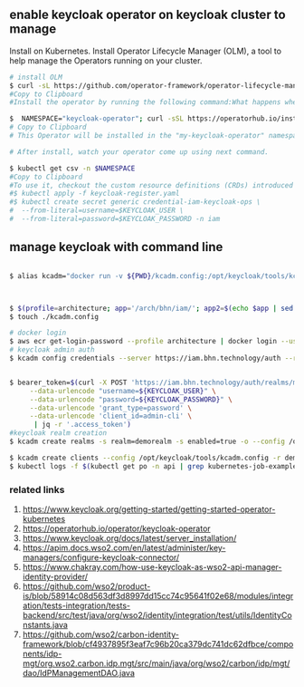 ## enable keycloak operator on keycloak cluster to manage 
Install on Kubernetes. Install Operator Lifecycle Manager (OLM), a tool to help manage the Operators running on your cluster.

```bash # NOT USED
# install OLM
$ curl -sL https://github.com/operator-framework/operator-lifecycle-manager/releases/download/v0.21.2/install.sh | bash -s v0.21.2
#Copy to Clipboard
#Install the operator by running the following command:What happens when I execute this command?

$  NAMESPACE="keycloak-operator"; curl -sSL https://operatorhub.io/install/keycloak-operator.yaml | sed "s/my-keycloak-operator/$NAMESPACE/g" | kubectl apply -f - -n $NAMESPACE
# Copy to Clipboard
# This Operator will be installed in the "my-keycloak-operator" namespace and will be usable from this namespace only.

# After install, watch your operator come up using next command.

$ kubectl get csv -n $NAMESPACE
#Copy to Clipboard
#To use it, checkout the custom resource definitions (CRDs) introduced by this operator to start using it.
#$ kubectl apply -f keycloak-register.yaml
#$ kubectl create secret generic credential-iam-keycloak-ops \
#  --from-literal=username=$KEYCLOAK_USER \
#  --from-literal=password=$KEYCLOAK_PASSWORD -n iam
````
## manage keycloak with command line ##

```bash

$ alias kcadm="docker run -v ${PWD}/kcadm.config:/opt/keycloak/tools/kcadm.config --entrypoint /opt/jboss/keycloak/bin/kcadm.sh -it 982306614752.dkr.ecr.us-west-2.amazonaws.com/keycloak:latest"



$ $(profile=architecture; app='/arch/bhn/iam/'; app2=$(echo $app | sed 's/\//\\\//g'); aws ssm get-parameters-by-path --profile ${profile} --path $app --query "Parameters[*].{Name:Name,Value:Value}" | jq -r '.[] |[.Name, .Value] | @tsv' | sed "s/${app2}//g" | sed "s/^\///g" |awk -F '\t' '{print "export " $1"="$2}')
$ touch ./kcadm.config

# docker login
$ aws ecr get-login-password --profile architecture | docker login --username AWS --password-stdin 982306614752.dkr.ecr.us-west-2.amazonaws.com
# keycloak admin auth
$ kcadm config credentials --server https://iam.bhn.technology/auth --realm master --user ${KEYCLOAK_USER} --password ${KEYCLOAK_PASSWORD} --config /opt/keycloak/tools/kcadm.config


$ bearer_token=$(curl -X POST 'https://iam.bhn.technology/auth/realms/master/protocol/openid-connect/token' \
     --data-urlencode "username=${KEYCLOAK_USER}" \
     --data-urlencode "password=${KEYCLOAK_PASSWORD}" \
     --data-urlencode 'grant_type=password' \
     --data-urlencode 'client_id=admin-cli' \
      | jq -r '.access_token')
#keycloak realm creation
$ kcadm create realms -s realm=demorealm -s enabled=true -o --config /opt/keycloak/tools/kcadm.config

$ kcadm create clients --config /opt/keycloak/tools/kcadm.config -r demorealm -f my_client.json -s clientId=my_client2 -s 'redirectUris=["http://localhost:8980/myapp/*"]' -i
$ kubectl logs -f $(kubectl get po -n api | grep kubernetes-job-example | awk '{print $1}') -n api
```


### related links
1. https://www.keycloak.org/getting-started/getting-started-operator-kubernetes
2. https://operatorhub.io/operator/keycloak-operator
3. https://www.keycloak.org/docs/latest/server_installation/
4. https://apim.docs.wso2.com/en/latest/administer/key-managers/configure-keycloak-connector/
5. https://www.chakray.com/how-use-keycloak-as-wso2-api-manager-identity-provider/
6. https://github.com/wso2/product-is/blob/58914c08d563df3d8997dd15cc74c95641f02e68/modules/integration/tests-integration/tests-backend/src/test/java/org/wso2/identity/integration/test/utils/IdentityConstants.java
7. https://github.com/wso2/carbon-identity-framework/blob/cf4937895f3eaf7c96b20ca379dc741dc62dfbce/components/idp-mgt/org.wso2.carbon.idp.mgt/src/main/java/org/wso2/carbon/idp/mgt/dao/IdPManagementDAO.java
